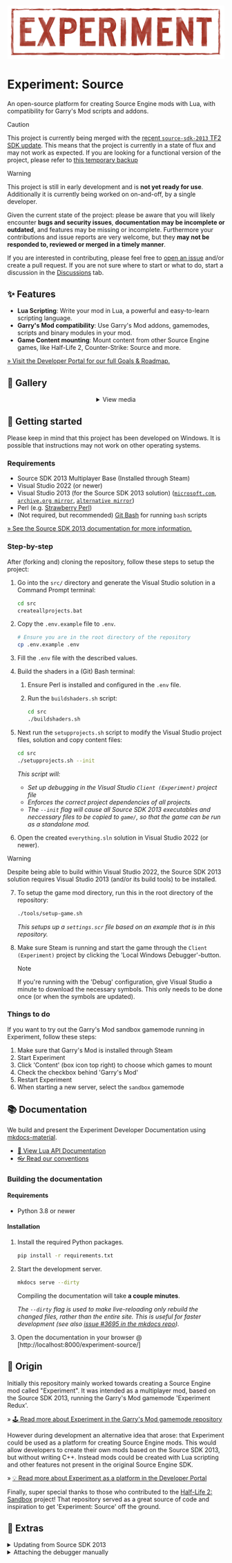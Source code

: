 <div align="middle">

![Experiment](./logo.png)

</div>

# Experiment: Source

An open-source platform for creating Source Engine mods with Lua, with compatibility for Garry's Mod scripts and addons.

> [!CAUTION]
> This project is currently being merged with the [recent `source-sdk-2013` TF2 SDK update](https://github.com/ValveSoftware/source-sdk-2013/commits/master/).
> This means that the project is currently in a state of flux and may not work as expected.
> If you are looking for a functional version of the project, please refer to [this temporary backup](https://github.com/experiment-games/experiment-source-history)

> [!WARNING]
> This project is still in early development and is **not yet ready for use**.
> Additionally it is currently being worked on on-and-off, by a single developer.
>
> Given the current state of the project: please be aware that you will likely encounter **bugs and security issues**, **documentation may be incomplete or outdated**, and features may be missing or incomplete.
> Furthermore your contributions and issue reports are very welcome, but they **may not be responded to, reviewed or merged in a timely manner**.
>
> If you are interested in contributing, please feel free to [open an issue](https://github.com/experiment-games/experiment-source/issues) and/or create a pull request.
> If you are not sure where to start or what to do, start a discussion in the [Discussions](https://github.com/experiment-games/experiment-source/discussions) tab.

## ✨ Features

- **Lua Scripting**: Write your mod in Lua, a powerful and easy-to-learn scripting language.
- **Garry's Mod compatibility**: Use Garry's Mod addons, gamemodes, scripts and binary modules in your mod.
- **Game Content mounting**: Mount content from other Source Engine games, like Half-Life 2, Counter-Strike: Source and more.

[&raquo; Visit the Developer Portal for our full Goals & Roadmap.](https://experiment-games.github.io/experiment-source/general/goals-and-roadmap/)

## 📸 Gallery

<details align="center">

<summary>View media</summary>

[<img src="./docs/screenshot-mounting-game-content.jpg" width="30%" alt="Game Content Mounting">](./docs/screenshot-mounting-game-content.jpg)&nbsp;
[<img src="./docs/screenshot-start-server.jpg" width="30%" alt="Starting a server">](./docs/screenshot-start-server.jpg)&nbsp;

https://github.com/user-attachments/assets/9be0b481-3e7c-4acd-abbc-a1438f21e76c

</details>

## 🚀 Getting started

Please keep in mind that this project has been developed on Windows. It is possible that instructions may not work on other operating systems.

### Requirements

- Source SDK 2013 Multiplayer Base (Installed through Steam)
- Visual Studio 2022 (or newer)
- Visual Studio 2013 (for the Source SDK 2013 solution) ([`microsoft.com`](https://go.microsoft.com/fwlink/?LinkId=532504&type=ISO&clcid=0x409), [`archive.org mirror`](https://archive.org/details/en_visual_studio_community_2013_with_update_5_x86_dvd_6816332), [`alternative mirror`](https://mega.nz/file/Agw1zCyL#DhQtvdfir0CnusR2qMpGKxKx2LvnjhmWDhEcB029Dak))
- Perl (e.g. [Strawberry Perl](https://strawberryperl.com/))
- (Not required, but recommended) [Git Bash](https://git-scm.com/downloads) for running `bash` scripts

[&raquo; See the Source SDK 2013 documentation for more information.](https://developer.valvesoftware.com/wiki/Source_SDK_2013)

### Step-by-step

After (forking and) cloning the repository, follow these steps to setup the project:

1. Go into the `src/` directory and generate the Visual Studio solution in a Command Prompt terminal:

    ```bash
    cd src
    createallprojects.bat
    ```

2. Copy the `.env.example` file to `.env`.

    ```bash
    # Ensure you are in the root directory of the repository
    cp .env.example .env
    ```

3. Fill the `.env` file with the described values.

4. Build the shaders in a (Git) Bash terminal:

    1. Ensure Perl is installed and configured in the `.env` file.

    2. Run the `buildshaders.sh` script:

        ```bash
        cd src
        ./buildshaders.sh
        ```

5. Next run the `setupprojects.sh` script to modify the Visual Studio project files, solution and copy content files:

    ```bash
    cd src
    ./setupprojects.sh --init
    ```

    _This script will:_
    * _Set up debugging in the Visual Studio `Client (Experiment)` project file_
    * _Enforces the correct project dependencies of all projects._
    * _The `--init` flag will cause all Source SDK 2013 executables and neccessary files to be copied to `game/`, so that the game can be run as a standalone mod._

6. Open the created `everything.sln` solution in Visual Studio 2022 (or newer).

> [!WARNING]
> Despite being able to build within Visual Studio 2022, the Source SDK 2013 solution requires
> Visual Studio 2013 (and/or its build tools) to be installed.

7. To setup the game mod directory, run this in the root directory of the repository:

    ```bash
    ./tools/setup-game.sh
    ```

    _This setups up a `settings.scr` file based on an example that is in this repository._

8. Make sure Steam is running and start the game through the `Client (Experiment)` project by clicking the 'Local Windows Debugger'-button.

    > [!NOTE]
    > If you're running with the 'Debug' configuration, give Visual Studio a minute to download the necessary symbols. This only needs to be done once (or when the symbols are updated).

### Things to do

If you want to try out the Garry's Mod sandbox gamemode running in Experiment, follow these steps:

1. Make sure that Garry's Mod is installed through Steam
2. Start Experiment
3. Click 'Content' (box icon top right) to choose which games to mount
4. Check the checkbox behind 'Garry's Mod'
5. Restart Experiment
6. When starting a new server, select the `sandbox` gamemode

## 📚 Documentation

We build and present the Experiment Developer Documentation using [mkdocs-material](https://squidfunk.github.io/mkdocs-material/).

- [📕 View Lua API Documentation](https://experiment-games.github.io/experiment-source)
- [👓 Read our conventions](https://experiment-games.github.io/experiment-source/general/conventions/)

### Building the documentation

#### Requirements

- Python 3.8 or newer

#### Installation

1. Install the required Python packages.

    ```bash
    pip install -r requirements.txt
    ```

2. Start the development server.

    ```bash
    mkdocs serve --dirty
    ```

    Compiling the documentation will take **a couple minutes**.

    _The `--dirty` flag is used to make live-reloading only rebuild the changed_
    _files, rather than the entire site. This is useful for faster development (see also [issue #3695 in the mkdocs repo](https://github.com/mkdocs/mkdocs/issues/3695))._

3. Open the documentation in your browser @ [http://localhost:8000/experiment-source/]

## 🐣 Origin

Initially this repository mainly worked towards creating a Source Engine mod
called "Experiment". It was intended as a multiplayer mod, based on the Source SDK
2013, running the Garry's Mod gamemode 'Experiment Redux'.

&raquo; [🕹 Read more about Experiment in the Garry's Mod gamemode repository](https://github.com/luttje/gmod-experiment-redux)

However during development an alternative idea that arose: that Experiment could
be used as a platform for creating Source Engine mods. This would allow developers
to create their own mods based on the Source SDK 2013, but without writing C++.
Instead mods could be created with Lua scripting and other features not present
in the original Source Engine SDK.

&raquo; [💡 Read more about Experiment as a platform in the Developer Portal](https://experiment-games.github.io/experiment-source)

Finally, super special thanks to those who contributed to the [Half-Life 2: Sandbox](https://github.com/Planimeter/hl2sb-src) project!
That repository served as a great source of code and inspiration to get 'Experiment: Source' off the ground.

## 🏸 Extras

<details>

<summary>Updating from Source SDK 2013</summary>

1. Switch to the `master` branch.

    ```bash
    git checkout master
    ```

2. Ensure that the upstream repository is added as a remote.

    ```bash
    git remote add upstream https://github.com/ValveSoftware/source-sdk-2013
    git remote set-url --push upstream DISABLE
    ```

3. Fetch the latest changes from the upstream repository.

    ```bash
    git fetch upstream
    ```

4. Merge the changes from the upstream repository into the `master` branch.

    ```bash
    git merge upstream/master
    ```

5. Resolve any merge conflicts, if necessary.

6. Push the changes to this forked repository.

    ```bash
    git push origin master
    ```

7. Switch to the `experiment-main` branch.

    ```bash
    git checkout experiment-main
    ```

8. Merge the changes from the `master` branch into the `experiment-main` branch.

    ```bash
    git merge master
    ```
</details>

<details>

<summary>Attaching the debugger manually</summary>

This should not be necessary if you've run the `setupprojects.sh` script.

More instructions can be found here: [check the official docs and use values like this:](https://developer.valvesoftware.com/wiki/Installing_and_Debugging_the_Source_Code)

Setup the debugger with the following values:
> - Command: `C:\Program Files %28x86%29\Steam\steamapps\common\Source SDK Base 2013 Multiplayer\hl2.exe`
> - Command Arguments: `-allowdebug -dev -sw -game "C:\Program Files (x86)\Steam\steamapps\sourcemods\experiment"`
> - Working Directory: `C:\Program Files %28x86%29\Steam\steamapps\common\Source SDK Base 2013 Multiplayer`

</details>
